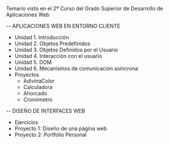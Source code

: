Temario visto en el 2º Curso del Grado Superior de Desarrollo de Aplicaciones Web

-- APLICACIONES WEB EN ENTORNO CLIENTE

- Unidad 1. Introducción
- Unidad 2. Objetos Predefinidos
- Unidad 3. Objetos Definidos por el Usuario
- Unidad 4. Interacción con el usuario
- Unidad 5. DOM
- Unidad 6. Mecanismos de comunicación asíncrona
- Proyectos
  - AdivinaColor
  - Calculadora
  - Ahorcado
  - Cronómetro

-- DISEÑO DE INTERFACES WEB

- Ejercicios
- Proyecto 1: Diseño de una página web
- Proyecto 2: Portfolio Personal
